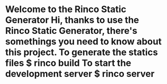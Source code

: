 # Welcome to the Rinco Static Generator Hi, thanks to use the Rinco Static Generator, there's somethings you need to know about this project. **To generate the statics files** $ rinco build **To start the development server** $ rinco server